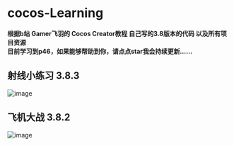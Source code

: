 # cocos-Learning
**根据b站 Gamer飞羽的 Cocos Creator教程 自己写的3.8版本的代码 以及所有项目资源**  
**目前学习到p46，如果能够帮助到你，请点点star我会持续更新......**  

## 射线小练习 3.8.3
![image](https://github.com/RRRuby1225/cocos-Learning/assets/166969407/979f187e-6efc-4b92-a947-06402dacc136)

## 飞机大战 3.8.2
![image](https://github.com/RRRuby1225/cocos-Learning/assets/166969407/c12dd61f-8987-43a7-8e14-a3a4cdd680fd)
